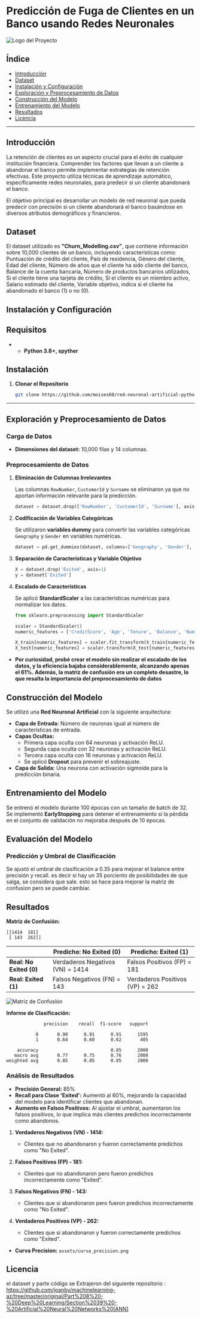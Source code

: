 # Predicción de Fuga de Clientes en un Banco usando Redes Neuronales
![Logo del Proyecto](assets/banco.png)
## Índice

- [Introducción](#introducción)
- [Dataset](#dataset)
- [Instalación y Configuración](#instalación-y-configuración)
- [Exploración y Preprocesamiento de Datos](#exploración-y-preprocesamiento-de-datos)
- [Construcción del Modelo](#construcción-del-modelo)
- [Entrenamiento del Modelo](#entrenamiento-del-modelo)
- [Resultados](#resultados)
- [Licencia](#licencia)

---

## Introducción

La retención de clientes es un aspecto crucial para el éxito de cualquier institución financiera. Comprender los factores que llevan a un cliente a abandonar el banco permite implementar estrategias de retención efectivas. Este proyecto utiliza técnicas de aprendizaje automático, específicamente redes neuronales, para predecir si un cliente abandonará el banco.

El objetivo principal es desarrollar un modelo de red neuronal que pueda predecir con precisión si un cliente abandonará el banco basándose en diversos atributos demográficos y financieros.

## Dataset

El dataset utilizado es **"Churn_Modelling.csv"**, que contiene información sobre 10,000 clientes de un banco, incluyendo características como:
Puntuación de crédito del cliente, País de residencia, Género del cliente, Edad del cliente, Número de años que el cliente ha sido cliente del banco, Balance de la cuenta bancaria, Número de productos bancarios utilizados, Si el cliente tiene una tarjeta de crédito, Si el cliente es un miembro activo, Salario estimado del cliente, Variable objetivo, indica si el cliente ha abandonado el banco (1) o no (0).

## Instalación y Configuración

## Requisitos

- - **Python 3.8+, spyther**


## Instalación

1. **Clonar el Repositorio**
   ```bash
   git clone https://github.com/moises60/red-neuronal-artificial-python.git
   ```
---

## Exploración y Preprocesamiento de Datos

### Carga de Datos
- **Dimensiones del dataset:** 10,000 filas y 14 columnas.

### Preprocesamiento de Datos

1. **Eliminación de Columnas Irrelevantes**

   Las columnas `RowNumber`, `CustomerId` y `Surname` se eliminaron ya que no aportan información relevante para la predicción.

   ```python
   dataset = dataset.drop(['RowNumber', 'CustomerId', 'Surname'], axis=1)
   ```

2. **Codificación de Variables Categóricas**

   Se utilizaron **variables dummy** para convertir las variables categóricas `Geography` y `Gender` en variables numéricas.

   ```python
   dataset = pd.get_dummies(dataset, columns=['Geography', 'Gender'], drop_first=True)
   ```

3. **Separación de Características y Variable Objetivo**

   ```python
   X = dataset.drop('Exited', axis=1)
   y = dataset['Exited']
   ```

4. **Escalado de Características**

   Se aplicó **StandardScaler** a las características numéricas para normalizar los datos.

   ```python
   from sklearn.preprocessing import StandardScaler

   scaler = StandardScaler()
   numeric_features = ['CreditScore', 'Age', 'Tenure', 'Balance', 'NumOfProducts', 'EstimatedSalary']

   X_train[numeric_features] = scaler.fit_transform(X_train[numeric_features])
   X_test[numeric_features] = scaler.transform(X_test[numeric_features])
   ```
- **Por curiosidad, probé crear el modelo sin realizar el escalado de los datos, y la eficiencia bajaba considerablemente, alcanzando apenas el 61%. Además, la matriz de confusión era un completo desastre, lo que resalta la importancia del preprocesamiento de datos**
## Construcción del Modelo

Se utilizó una **Red Neuronal Artificial** con la siguiente arquitectura:

- **Capa de Entrada:** Número de neuronas igual al número de características de entrada.
- **Capas Ocultas:**
  - Primera capa oculta con 64 neuronas y activación ReLU.
  - Segunda capa oculta con 32 neuronas y activación ReLU.
  - Tercera capa oculta con 16 neuronas y activación ReLU.
  - Se aplicó **Dropout** para prevenir el sobreajuste.
- **Capa de Salida:** Una neurona con activación sigmoide para la predicción binaria.


## Entrenamiento del Modelo

Se entrenó el modelo durante 100 épocas con un tamaño de batch de 32. Se implementó **EarlyStopping** para detener el entrenamiento si la pérdida en el conjunto de validación no mejoraba después de 10 épocas.

## Evaluación del Modelo

### Predicción y Umbral de Clasificación

Se ajustó el umbral de clasificación a 0.35 para mejorar el balance entre precisión y recall. es decir si hay un 35 porciento de posibilidades de que salga, se considera que sale. esto se hace para mejorar la matriz de confusion pero se puede cambiar. 

## Resultados

**Matriz de Confusión:**

```
[[1414  181]
 [ 143  262]]
```
|                    | **Predicho: No Exited (0)** | **Predicho: Exited (1)** |
|--------------------|-----------------------------|--------------------------|
| **Real: No Exited (0)** | Verdaderos Negativos (VN) = 1414       | Falsos Positivos (FP) = 181          |
| **Real: Exited (1)**    | Falsos Negativos (FN) = 143        | Verdaderos Positivos (VP) = 262      |

![Matriz de Confusión](assets/matriz_confusion.png)

**Informe de Clasificación:**

```
              precision    recall  f1-score   support

           0       0.90      0.91      0.91      1595
           1       0.64      0.60      0.62       405

    accuracy                           0.85      2000
   macro avg       0.77      0.75      0.76      2000
weighted avg       0.85      0.85      0.85      2000
```

### Análisis de Resultados

- **Precisión General:** 85%
- **Recall para Clase 'Exited':** Aumentó al 60%, mejorando la capacidad del modelo para identificar clientes que abandonan.
- **Aumento en Falsos Positivos:** Al ajustar el umbral, aumentaron los falsos positivos, lo que implica más clientes predichos incorrectamente como abandonos.

1. **Verdaderos Negativos (VN) - 1414:**
   - Clientes que no abandonaron y fueron correctamente predichos como "No Exited".
   
2. **Falsos Positivos (FP) - 181:**
   - Clientes que no abandonaron pero fueron predichos incorrectamente como "Exited".
   
3. **Falsos Negativos (FN) - 143:**
   - Clientes que sí abandonaron pero fueron predichos incorrectamente como "No Exited".
   
4. **Verdaderos Positivos (VP) - 262:**
   - Clientes que sí abandonaron y fueron correctamente predichos como "Exited".

- **Curva Precision:** `assets/curva_precision.png`

## Licencia
el dataset y parte código se Extrajeron del siguiente repositorio : https://github.com/joanby/machinelearning-az/tree/master/original/Part%208%20-%20Deep%20Learning/Section%2039%20-%20Artificial%20Neural%20Networks%20(ANN) 


